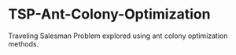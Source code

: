 TSP-Ant-Colony-Optimization
=============================

Traveling Salesman Problem explored using ant colony optimization methods.

